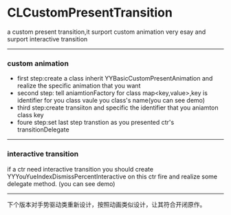 # CLCustomPresentTransition
a custom present transition,it surport custom animation very esay and surport interactive transition
___
### custom animation
* first step:create a class inherit YYBasicCustomPresentAnimation and realize the specific animation that you want
* second step: tell aniamtionFactory for class map<key,value>,key is identifier for you class vaule you class's name(you can see demo)
* third step:create transiiton and specific the identifier that you aniamton class key
* foure step:set last step transtion as you presented ctr's transitionDelegate

___
### interactive transition
if a ctr need interactive transition you should create YYYouYueIndexDismissPercentInteractive on this ctr fire and realize some delegate method.
(you can see demo)

___
下个版本对手势驱动类重新设计，按照动画类似设计，让其符合开闭原作。


